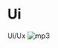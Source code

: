 # Ui
Ui/Ux
![mp3](https://user-images.githubusercontent.com/76496460/103487217-97a71c80-4e25-11eb-8d66-b522e63b2c04.png)
